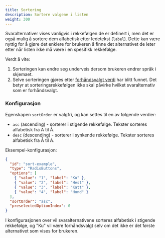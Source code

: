 ```yaml
---
title: Sortering
description: Sortere valgene i listen
weight: 300
---
```


Svaralternativer vises vanligvis i rekkefølgen de er definert i, men det er også mulig å sortere dem alfabetisk etter
ledetekst (`label`). Dette kan være nyttig for å gjøre det enklere for brukeren å finne det alternativet de leter etter
når listen ikke må være i en spesifikk rekkefølge.

Verdt å vite:

1. Sorteringen kan endre seg underveis dersom brukeren endrer språk i skjemaet.
2. Selve sorteringen gjøres etter [forhåndsvalgt verdi](/nb/altinn-studio/v8/guides/development/options/functionality/preselection/) har blitt funnet. Det betyr at
   sorteringsrekkefølgen ikke skal påvirke hvilket svaralternativ som er forhåndsvalgt.

### Konfigurasjon

Egenskapen `sortOrder` er valgfri, og kan settes til en av følgende verdier:

- `asc` (ascending) - sorterer i stigende rekkefølge. Tekster sorteres alfabetisk fra A til Å.
- `desc` (descending) - sorterer i synkende rekkefølge. Tekster sorteres alfabetisk fra Å til A.

Eksempel-konfigurasjon:

```json {hl_lines=[10]}
{
  "id": "sort-example",
  "type": "RadioButtons",
  "options": [
    { "value": "1", "label": "Ku" },
    { "value": "2", "label": "Hest" },
    { "value": "3", "label": "Katt" },
    { "value": "4", "label": "Hund" }
  ],
  "sortOrder": "asc",
  "preselectedOptionIndex": 0
}
```

I konfigurasjonen over vil svaralternativene sorteres alfabetisk i stigende rekkefølge, og "Ku" vil være forhåndsvalgt
selv om det ikke er det første alternativet som vises for brukeren.
